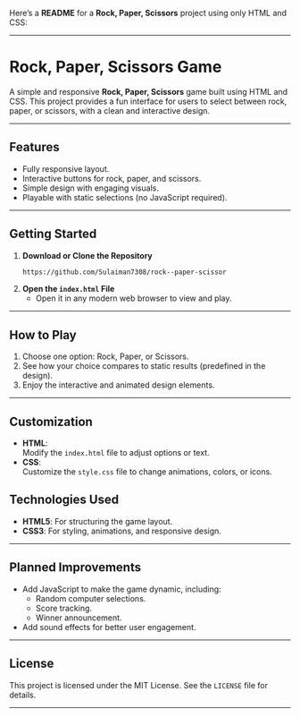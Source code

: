 Here’s a **README** for a **Rock, Paper, Scissors** project using only HTML and CSS:

---

# **Rock, Paper, Scissors Game**

A simple and responsive **Rock, Paper, Scissors** game built using HTML and CSS. This project provides a fun interface for users to select between rock, paper, or scissors, with a clean and interactive design.

---

## **Features**
- Fully responsive layout.
- Interactive buttons for rock, paper, and scissors.
- Simple design with engaging visuals.
- Playable with static selections (no JavaScript required).

---



## **Getting Started**

1. **Download or Clone the Repository**
   ```bash
   https://github.com/Sulaiman7308/rock--paper-scissor
   ```
2. **Open the `index.html` File**
   - Open it in any modern web browser to view and play.

---

## **How to Play**
1. Choose one option: Rock, Paper, or Scissors.
2. See how your choice compares to static results (predefined in the design).
3. Enjoy the interactive and animated design elements.

---

## **Customization**
- **HTML**:  
  Modify the `index.html` file to adjust options or text.
- **CSS**:  
  Customize the `style.css` file to change animations, colors, or icons.



## **Technologies Used**
- **HTML5**: For structuring the game layout.
- **CSS3**: For styling, animations, and responsive design.

---

## **Planned Improvements**
- Add JavaScript to make the game dynamic, including:
  - Random computer selections.
  - Score tracking.
  - Winner announcement.
- Add sound effects for better user engagement.

---

## **License**
This project is licensed under the MIT License. See the `LICENSE` file for details.

---
